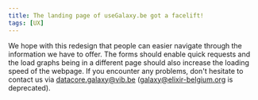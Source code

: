 ```yaml
---
title: The landing page of useGalaxy.be got a facelift!
tags: [UX]
---
```


We hope with this redesign that people can easier navigate through the information we have to offer. The forms should enable quick requests and the load graphs being in a different page should also increase the loading speed of the webpage. If you encounter any problems, don't hesitate to contact us via datacore.galaxy@vib.be (galaxy@elixir-belgium.org is deprecated).
